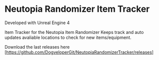 # Neutopia Randomizer Item Tracker

Developed with Unreal Engine 4

Item Tracker for the Neutopia Item Randomizer
Keeps track and auto updates avaliable locations to check for new items/equipment.

Download the last releases here [https://github.com/DogveloperGit/NeutopiaRandomizerTracker/releases]
